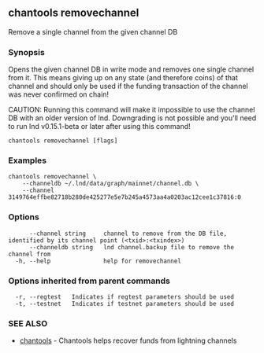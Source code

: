 ## chantools removechannel

Remove a single channel from the given channel DB

### Synopsis

Opens the given channel DB in write mode and removes one
single channel from it. This means giving up on any state (and therefore coins)
of that channel and should only be used if the funding transaction of the
channel was never confirmed on chain!

CAUTION: Running this command will make it impossible to use the channel DB
with an older version of lnd. Downgrading is not possible and you'll need to
run lnd v0.15.1-beta or later after using this command!

```
chantools removechannel [flags]
```

### Examples

```
chantools removechannel \
	--channeldb ~/.lnd/data/graph/mainnet/channel.db \
	--channel 3149764effbe82718b280de425277e5e7b245a4573aa4a0203ac12cee1c37816:0
```

### Options

```
      --channel string     channel to remove from the DB file, identified by its channel point (<txid>:<txindex>)
      --channeldb string   lnd channel.backup file to remove the channel from
  -h, --help               help for removechannel
```

### Options inherited from parent commands

```
  -r, --regtest   Indicates if regtest parameters should be used
  -t, --testnet   Indicates if testnet parameters should be used
```

### SEE ALSO

* [chantools](chantools.md)	 - Chantools helps recover funds from lightning channels

